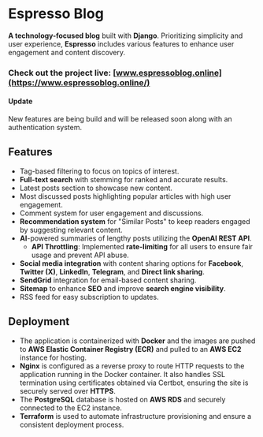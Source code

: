 # Espresso Blog  


**A technology-focused blog** built with **Django**. Prioritizing simplicity and user experience, **Espresso** includes various features to enhance user engagement and content discovery.  

### **Check out the project live**: [www.espressoblog.online](https://www.espressoblog.online/)  

#### Update 
New features are being build and will be released soon along with an authentication system. 



## Features  

- Tag-based filtering to focus on topics of interest.  
- **Full-text search** with stemming for ranked and accurate results. 
- Latest posts section to showcase new content.  
- Most discussed posts highlighting popular articles with high user engagement.  
- Comment system for user engagement and discussions.
- **Recommendation system** for "Similar Posts" to keep readers engaged by suggesting relevant content.  
- **AI**-powered summaries of lengthy posts utilizing the **OpenAI REST API**.
    - **API Throttling**: Implemented **rate-limiting** for all users to ensure fair usage and prevent API abuse. 
- **Social media integration** with content sharing options for **Facebook**, **Twitter (X)**, **LinkedIn**, **Telegram**, and **Direct link sharing**.  
- **SendGrid** integration for email-based content sharing. 
- **Sitemap** to enhance **SEO** and improve **search engine visibility**.
- RSS feed for easy subscription to updates. 


## Deployment  

- The application is containerized with **Docker** and the images are pushed to **AWS Elastic Container Registry (ECR)** and pulled to an **AWS EC2** instance for hosting.  
- **Nginx** is configured as a reverse proxy to route HTTP requests to the application running in the Docker container. It also handles SSL termination using certificates obtained via Certbot, ensuring the site is securely served over **HTTPS**.
- The **PostgreSQL** database is hosted on **AWS RDS** and securely connected to the EC2 instance.  
- **Terraform** is used to automate infrastructure provisioning and ensure a consistent deployment process.
